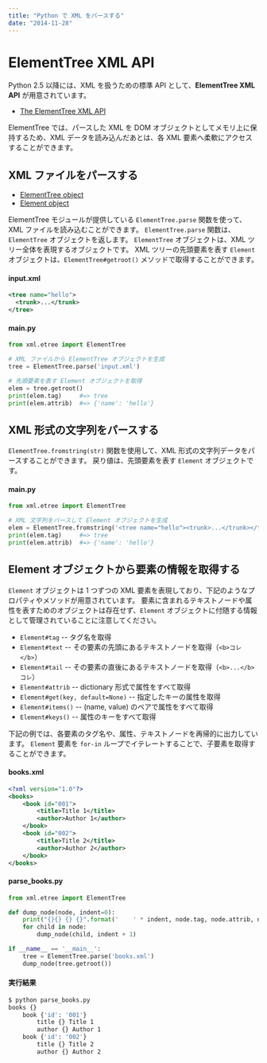 ```yaml
---
title: "Python で XML をパースする"
date: "2014-11-28"
---
```


ElementTree XML API
====

Python 2.5 以降には、XML を扱うための標準 API として、**ElementTree XML API** が用意されています。

  * [The ElementTree XML API](https://docs.python.org/3/library/xml.etree.elementtree.html)

ElementTree では、パースした XML を DOM オブジェクトとしてメモリ上に保持するため、XML データを読み込んだあとは、各 XML 要素へ柔軟にアクセスすることができます。

XML ファイルをパースする
----

* [ElementTree object](https://docs.python.org/3/library/xml.etree.elementtree.html#elementtree-objects)
* [Element object](https://docs.python.org/3/library/xml.etree.elementtree.html#element-objects)

ElementTree モジュールが提供している ```ElementTree.parse``` 関数を使って、XML ファイルを読み込むことができます。
```ElementTree.parse``` 関数は、```ElementTree``` オブジェクトを返します。
```ElementTree``` オブジェクトは、XML ツリー全体を表現するオブジェクトです。
XML ツリーの先頭要素を表す ```Element``` オブジェクトは、```ElementTree#getroot()``` メソッドで取得することができます。

#### input.xml
```xml
<tree name="hello">
  <trunk>...</trunk>
</tree>
```

#### main.py
```python
from xml.etree import ElementTree

# XML ファイルから ElementTree オブジェクトを生成
tree = ElementTree.parse('input.xml')

# 先頭要素を表す Element オブジェクトを取得
elem = tree.getroot()
print(elem.tag)     #=> tree
print(elem.attrib)  #=> {'name': 'hello'}
```

XML 形式の文字列をパースする
----

```ElementTree.fromstring(str)``` 関数を使用して、XML 形式の文字列データをパースすることができます。
戻り値は、先頭要素を表す ```Element``` オブジェクトです。

#### main.py
```python
from xml.etree import ElementTree

# XML 文字列をパースして Element オブジェクトを生成
elem = ElementTree.fromstring('<tree name="hello"><trunk>...</trunk></tree>')
print(elem.tag)     #=> tree
print(elem.attrib)  #=> {'name': 'hello'}
```

Element オブジェクトから要素の情報を取得する
----

```Element``` オブジェクトは 1 つずつの XML 要素を表現しており、下記のようなプロパティやメソッドが用意されています。
要素に含まれるテキストノードや属性を表すためのオブジェクトは存在せず、```Element``` オブジェクトに付随する情報として管理されていることに注意してください。

* ```Element#tag``` -- タグ名を取得
* ```Element#text``` -- その要素の先頭にあるテキストノードを取得（```<b>コレ</b>```）
* ```Element#tail``` -- その要素の直後にあるテキストノードを取得（```<b>...</b>コレ```）
* ```Element#attrib``` -- dictionary 形式で属性をすべて取得
* ```Element#get(key, default=None)``` -- 指定したキーの属性を取得
* ```Element#items()``` -- (name, value) のペアで属性をすべて取得
* ```Element#keys()``` -- 属性のキーをすべて取得

下記の例では、各要素のタグ名や、属性、テキストノードを再帰的に出力しています。
```Element``` 要素を ```for-in``` ループでイテレートすることで、子要素を取得することができます。

#### books.xml
```xml
<?xml version="1.0"?>
<books>
    <book id="001">
        <title>Title 1</title>
        <author>Author 1</author>
    </book>
    <book id="002">
        <title>Title 2</title>
        <author>Author 2</author>
    </book>
</books>
```

#### parse_books.py
```python
from xml.etree import ElementTree

def dump_node(node, indent=0):
    print("{}{} {} {}".format('    ' * indent, node.tag, node.attrib, node.text.strip()))
    for child in node:
        dump_node(child, indent + 1)

if __name__ == '__main__':
    tree = ElementTree.parse('books.xml')
    dump_node(tree.getroot())
```

#### 実行結果
```bash
$ python parse_books.py
books {}
    book {'id': '001'}
        title {} Title 1
        author {} Author 1
    book {'id': '002'}
        title {} Title 2
        author {} Author 2
```

